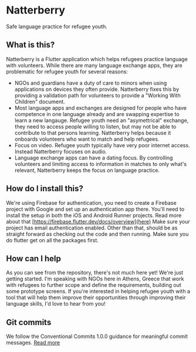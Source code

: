 # Natterberry

Safe language practice for refugee youth.

## What is this?

Natterberry is a Flutter application which helps refugees practice language with volunteers. While there are many language exchange apps, they are problematic for refugee youth for several reasons:

- NGOs and guardians have a duty of care to minors when using applications on devices they often provide. Natterberry fixes this by providing a validation path for volunteers to provide a "Working With Children" document.
- Most language apps and exchanges are designed for people who have competence in one language already and are swapping expertise to learn a new langauge. Refugee youth need an "asymettrical" exchange, they need to access people willing to listen, but may not be able to contribute to that persons learning. Natterberry helps because it onboards volunteers who want to match and help refugees.
- Focus on video. Refugee youth typically have very poor internet access. Instead Natterberry focuses on audio.
- Language exchange apps can have a dating focus. By controlling volunteers and limiting access to information in matches to only what's relevant, Natterberry keeps the focus on language practice.

## How do I install this?

We're using Firebase for authentication, you need to create a Firebase project with Google and set up an authentication app there. You'll need to install the setup in both the iOS and Android Runner projects. Read more about that [https://firebase.flutter.dev/docs/overview](here) Make sure your project has email authentication enabled.  Other than that, should be as straight forward as checking out the code and then running. Make sure you do flutter get on all the packages first.

## How can I help

As you can see from the repository, there's not much here yet! We're just getting started. I'm speaking with NGOs here in Athens, Greece that work with refugees to further scope and define the requirements, building out some prototype screens. If you're interested in helping refugee youth with a tool that will help them improve their opportunities through improving their language skills, I'd love to hear from you!

## Git commits

We follow the Conventional Commits 1.0.0 guidance for meaningful commit messages. [Read more](https://www.conventionalcommits.org/en/v1.0.0/)

